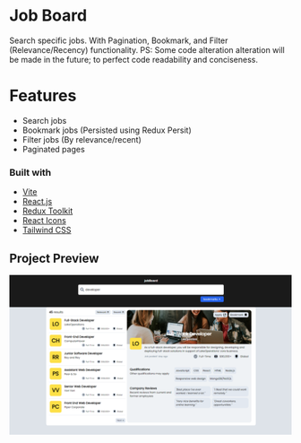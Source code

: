# Job Board

Search specific jobs. With Pagination, Bookmark, and Filter (Relevance/Recency) functionality. PS: Some code alteration alteration will be made in the future; to perfect code readability and conciseness.

# Features
- Search jobs
- Bookmark jobs (Persisted using Redux Persit)
- Filter jobs (By relevance/recent)
- Paginated pages

### Built with

- [Vite](https://vitejs.dev/)
- [React.js](https://react.dev/)
- [Redux Toolkit](https://redux-toolkit.js.org/)
- [React Icons](https://react-icons.github.io/react-icons/)
- [Tailwind CSS](https://tailwindcss.com/)

## Project Preview

![Project Preview](/public/project-img/projectPreview.png)
